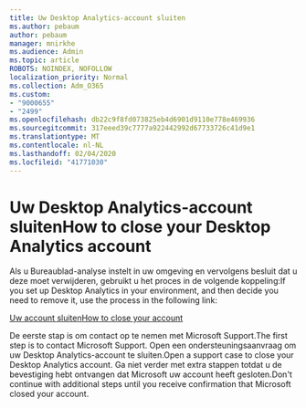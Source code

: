 ```yaml
---
title: Uw Desktop Analytics-account sluiten
ms.author: pebaum
author: pebaum
manager: mnirkhe
ms.audience: Admin
ms.topic: article
ROBOTS: NOINDEX, NOFOLLOW
localization_priority: Normal
ms.collection: Adm_O365
ms.custom:
- "9000655"
- "2499"
ms.openlocfilehash: db22c9f8fd073825eb4d6901d9110e778e469936
ms.sourcegitcommit: 317eeed39c7777a922442992d67733726c41d9e1
ms.translationtype: MT
ms.contentlocale: nl-NL
ms.lasthandoff: 02/04/2020
ms.locfileid: "41771030"
---
```

# <a name="how-to-close-your-desktop-analytics-account"></a><span data-ttu-id="ffbfa-102">Uw Desktop Analytics-account sluiten</span><span class="sxs-lookup"><span data-stu-id="ffbfa-102">How to close your Desktop Analytics account</span></span>

<span data-ttu-id="ffbfa-103">Als u Bureaublad-analyse instelt in uw omgeving en vervolgens besluit dat u deze moet verwijderen, gebruikt u het proces in de volgende koppeling:</span><span class="sxs-lookup"><span data-stu-id="ffbfa-103">If you set up Desktop Analytics in your environment, and then decide you need to remove it, use the process in the following link:</span></span>

[<span data-ttu-id="ffbfa-104">Uw account sluiten</span><span class="sxs-lookup"><span data-stu-id="ffbfa-104">How to close your account</span></span>](https://docs.microsoft.com/configmgr/desktop-analytics/account-close)

<span data-ttu-id="ffbfa-105">De eerste stap is om contact op te nemen met Microsoft Support.</span><span class="sxs-lookup"><span data-stu-id="ffbfa-105">The first step is to contact Microsoft Support.</span></span> <span data-ttu-id="ffbfa-106">Open een ondersteuningsaanvraag om uw Desktop Analytics-account te sluiten.</span><span class="sxs-lookup"><span data-stu-id="ffbfa-106">Open a support case to close your Desktop Analytics account.</span></span> <span data-ttu-id="ffbfa-107">Ga niet verder met extra stappen totdat u de bevestiging hebt ontvangen dat Microsoft uw account heeft gesloten.</span><span class="sxs-lookup"><span data-stu-id="ffbfa-107">Don't continue with additional steps until you receive confirmation that Microsoft closed your account.</span></span>